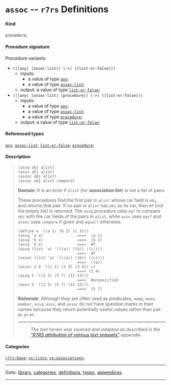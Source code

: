 

<a id='definition__r7rs__assoc'></a>

# `assoc` -- `r7rs` Definitions


#### Kind

`procedure`;


#### Procedure signature

Procedure variants:
 * `((|any| |assoc-list|) |->| (|list-or-false|))`
   * inputs:
     * a value of type [`any`](../../r7rs/types/any.md#type__r7rs__any);
     * a value of type [`assoc-list`](../../r7rs/types/assoc-list.md#type__r7rs__assoc-list);
   * output: a value of type [`list-or-false`](../../r7rs/types/list-or-false.md#type__r7rs__list-or-false);
 * `((|any| |assoc-list| |procedure|) |->| (|list-or-false|))`
   * inputs:
     * a value of type [`any`](../../r7rs/types/any.md#type__r7rs__any);
     * a value of type [`assoc-list`](../../r7rs/types/assoc-list.md#type__r7rs__assoc-list);
     * a value of type [`procedure`](../../r7rs/types/procedure.md#type__r7rs__procedure);
   * output: a value of type [`list-or-false`](../../r7rs/types/list-or-false.md#type__r7rs__list-or-false);


#### Referenced types

[`any`](../../r7rs/types/any.md#type__r7rs__any);
[`assoc-list`](../../r7rs/types/assoc-list.md#type__r7rs__assoc-list);
[`list-or-false`](../../r7rs/types/list-or-false.md#type__r7rs__list-or-false);
[`procedure`](../../r7rs/types/procedure.md#type__r7rs__procedure);


#### Description

> ````
> (assq obj alist)
> (assv obj alist)
> (assoc obj alist)
> (assoc obj alist compare)
> ````
> 
> 
> **Domain**:  It is an error if `alist` (for __association list__) is not a list of
> pairs.
> 
> These procedures find the first pair in `alist` whose car field is `obj`,
> and returns that pair.  If no pair in `alist` has `obj` as its
> car, then `#f` (not the empty list) is returned.  The `assq` procedure uses
> `eq?` to compare `obj` with the car fields of the pairs in `alist`,
> while `assv` uses `eqv?` and `assoc` uses `compare` if given
> and `equal?` otherwise.
> 
> ````
> (define e '((a 1) (b 2) (c 3)))
> (assq 'a e)               ===>  (a 1)
> (assq 'b e)               ===>  (b 2)
> (assq 'd e)               ===>  #f
> (assq (list 'a) '(((a)) ((b)) ((c))))
>                           ===>  #f
> (assoc (list 'a) '(((a)) ((b)) ((c))))
>                           ===>  ((a))
> (assoc 2.0 '((1 1) (2 4) (3 9)) =)
>                           ===> (2 4)
> (assq 5 '((2 3) (5 7) (11 13)))
>                           ===>  #unspecified
> (assv 5 '((2 3) (5 7) (11 13)))
>                           ===>  (5 7)
> ````
> 
> 
> **Rationale**:  Although they are often used as predicates,
> `memq`, `memv`, `member`, `assq`, `assv`, and `assoc` do not
> have question marks in their names because they return
> potentially useful values rather than just `#t` or `#f`.
> 
> 
> ----
> > *The text herein was sourced and adapted as described in the ["R7RS attribution of various text snippets"](../../r7rs/appendices/attribution.md#appendix__r7rs__attribution) appendix.*


#### Categories

[`r7rs:base`](../../r7rs/categories/r7rs_3a_base.md#category__r7rs__r7rs_3a_base);
[`vs:lists`](../../r7rs/categories/vs_3a_lists.md#category__r7rs__vs_3a_lists);
[`vs:associations`](../../r7rs/categories/vs_3a_associations.md#category__r7rs__vs_3a_associations);

----

Goto: [library](../../r7rs/_index.md#library__r7rs), [categories](../../r7rs/categories/_index.md#toc__r7rs__categories), [definitions](../../r7rs/definitions/_index.md#toc__r7rs__definitions), [types](../../r7rs/types/_index.md#toc__r7rs__types), [appendices](../../r7rs/appendices/_index.md#toc__r7rs__appendices).

----

